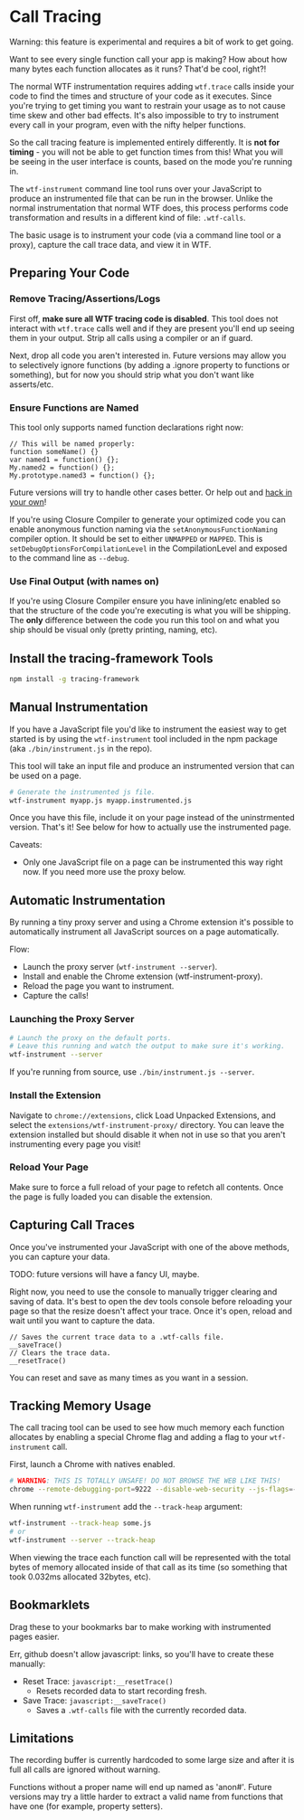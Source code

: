 # Call Tracing

Warning: this feature is experimental and requires a bit of work to get going.

Want to see every single function call your app is making? How about how many
bytes each function allocates as it runs? That'd be cool, right?!

The normal WTF instrumentation requires adding `wtf.trace` calls inside your
code to find the times and structure of your code as it executes. Since you're
trying to get timing you want to restrain your usage as to not cause time skew
and other bad effects. It's also impossible to try to instrument every call in
your program, even with the nifty helper functions.

So the call tracing feature is implemented entirely differently. It is **not for
timing** - you will not be able to get function times from this! What you will
be seeing in the user interface is counts, based on the mode you're running in.

The `wtf-instrument` command line tool runs over your JavaScript to produce
an instrumented file that can be run in the browser. Unlike the normal
instrumentation that normal WTF does, this process performs code transformation
and results in a different kind of file: `.wtf-calls`.

The basic usage is to instrument your code (via a command line tool or a proxy),
capture the call trace data, and view it in WTF.

## Preparing Your Code

### Remove Tracing/Assertions/Logs

First off, **make sure all WTF tracing code is disabled**. This tool does not
interact with `wtf.trace` calls well and if they are present you'll end up
seeing them in your output. Strip all calls using a compiler or an if guard.

Next, drop all code you aren't interested in. Future versions may allow you to
selectively ignore functions (by adding a .ignore property to functions or
something), but for now you should strip what you don't want like asserts/etc.

### Ensure Functions are Named

This tool only supports named function declarations right now:

```
// This will be named properly:
function someName() {}
var named1 = function() {};
My.named2 = function() {};
My.prototype.named3 = function() {};
```

Future versions will try to handle other cases better. Or help out and [hack in
your own](https://github.com/google/tracing-framework/blob/master/bin/instrument.js#L131)!

If you're using Closure Compiler to generate your optimized code you can enable
anonymous function naming via the `setAnonymousFunctionNaming` compiler option.
It should be set to either `UNMAPPED` or `MAPPED`. This is
`setDebugOptionsForCompilationLevel` in the CompilationLevel and exposed to the
command line as `--debug`.

### Use Final Output (with names on)

If you're using Closure Compiler ensure you have inlining/etc enabled so that
the structure of the code you're executing is what you will be shipping. The
**only** difference between the code you run this tool on and what you ship
should be visual only (pretty printing, naming, etc).

## Install the tracing-framework Tools

```bash
npm install -g tracing-framework
```

## Manual Instrumentation

If you have a JavaScript file you'd like to instrument the easiest way to get
started is by using the `wtf-instrument` tool included in the npm package
(aka `./bin/instrument.js` in the repo).

This tool will take an input file and produce an instrumented version that can
be used on a page.

```bash
# Generate the instrumented js file.
wtf-instrument myapp.js myapp.instrumented.js
```

Once you have this file, include it on your page instead of the uninstrmented
version. That's it! See below for how to actually use the instrumented page.

Caveats:

- Only one JavaScript file on a page can be instrumented this way right now. If
  you need more use the proxy below.

## Automatic Instrumentation

By running a tiny proxy server and using a Chrome extension it's possible to
automatically instrument all JavaScript sources on a page automatically.

Flow:

- Launch the proxy server (`wtf-instrument --server`).
- Install and enable the Chrome extension (wtf-instrument-proxy).
- Reload the page you want to instrument.
- Capture the calls!

### Launching the Proxy Server

```bash
# Launch the proxy on the default ports.
# Leave this running and watch the output to make sure it's working.
wtf-instrument --server
```

If you're running from source, use `./bin/instrument.js --server`.

### Install the Extension

Navigate to `chrome://extensions`, click Load Unpacked Extensions, and select
the `extensions/wtf-instrument-proxy/` directory. You can leave the extension
installed but should disable it when not in use so that you aren't instrumenting
every page you visit!

### Reload Your Page

Make sure to force a full reload of your page to refetch all contents. Once the
page is fully loaded you can disable the extension.

## Capturing Call Traces

Once you've instrumented your JavaScript with one of the above methods, you can
capture your data.

TODO: future versions will have a fancy UI, maybe.

Right now, you need to use the console to manually trigger clearing and saving
of data. It's best to open the dev tools console before reloading your page so
that the resize doesn't affect your trace. Once it's open, reload and wait until
you want to capture the data.

```
// Saves the current trace data to a .wtf-calls file.
__saveTrace()
// Clears the trace data.
__resetTrace()
```

You can reset and save as many times as you want in a session.

## Tracking Memory Usage

The call tracing tool can be used to see how much memory each function
allocates by enabling a special Chrome flag and adding a flag to your
`wtf-instrument` call.

First, launch a Chrome with natives enabled.

```bash
# WARNING: THIS IS TOTALLY UNSAFE! DO NOT BROWSE THE WEB LIKE THIS!
chrome --remote-debugging-port=9222 --disable-web-security --js-flags=--allow-natives-syntax
```

When running `wtf-instrument` add the `--track-heap` argument:

```bash
wtf-instrument --track-heap some.js
# or
wtf-instrument --server --track-heap
```

When viewing the trace each function call will be represented with the total
bytes of memory allocated inside of that call as its time (so something that
took 0.032ms allocated 32bytes, etc).

## Bookmarklets

Drag these to your bookmarks bar to make working with instrumented pages easier.

Err, github doesn't allow javascript: links, so you'll have to create these
manually:

- Reset Trace: `javascript:__resetTrace()`
  - Resets recorded data to start recording fresh.
- Save Trace: `javascript:__saveTrace()`
  - Saves a `.wtf-calls` file with the currently recorded data.

## Limitations

The recording buffer is currently hardcoded to some large size and after it is
full all calls are ignored without warning.

Functions without a proper name will end up named as 'anon#'. Future versions
may try a little harder to extract a valid name from functions that have one
(for example, property setters).
